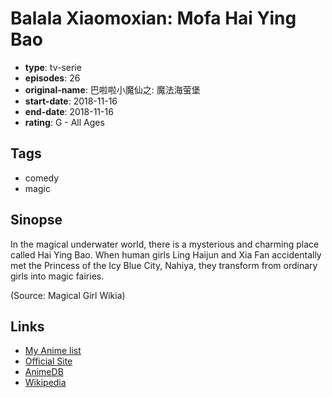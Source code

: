 # Balala Xiaomoxian: Mofa Hai Ying Bao

-   **type**: tv-serie
-   **episodes**: 26
-   **original-name**: 巴啦啦小魔仙之: 魔法海萤堡
-   **start-date**: 2018-11-16
-   **end-date**: 2018-11-16
-   **rating**: G - All Ages

## Tags

-   comedy
-   magic

## Sinopse

In the magical underwater world, there is a mysterious and charming place called Hai Ying Bao. When human girls Ling Haijun and Xia Fan accidentally met the Princess of the Icy Blue City, Nahiya, they transform from ordinary girls into magic fairies.

(Source: Magical Girl Wikia)

## Links

-   [My Anime list](https://myanimelist.net/anime/40249/Balala_Xiaomoxian__Mofa_Hai_Ying_Bao)
-   [Official Site](https://balala.auldey.com/)
-   [AnimeDB](http://anidb.info/perl-bin/animedb.pl?show=anime&aid=14638)
-   [Wikipedia](<https://en.wikipedia.org/wiki/Balala_the_Fairies_(series)>)
